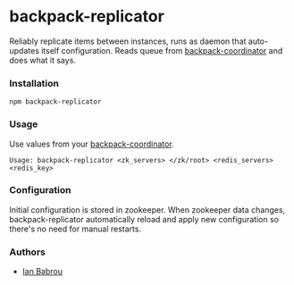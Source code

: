 backpack-replicator
====

Reliably replicate items between instances, runs as daemon that auto-updates itself configuration.
Reads queue from [backpack-coordinator](https://github.com/Topface/backpack-coordinator) and does what it says.

### Installation

```
npm backpack-replicator
```

### Usage

Use values from your [backpack-coordinator](https://github.com/Topface/backpack-coordinator).

```
Usage: backpack-replicator <zk_servers> </zk/root> <redis_servers> <redis_key>
```

### Configuration

Initial configuration is stored in zookeeper. When zookeeper data changes, backpack-replicator
automatically reload and apply new configuration so there's no need for manual restarts.

### Authors

* [Ian Babrou](https://github.com/bobrik)
